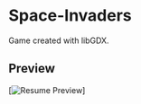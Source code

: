 # Space-Invaders
Game created with libGDX.


## Preview
[![Resume Preview](https://i.gyazo.com/56dd613d5131a4cdf3a5fe76d3061bef.png)]
